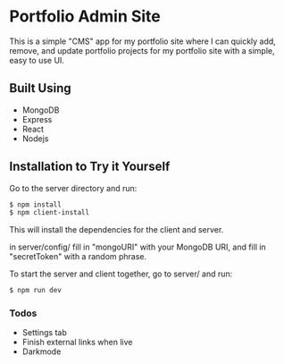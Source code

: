# Portfolio Admin Site

This is a simple "CMS" app for my portfolio site where I can quickly add, remove, and update portfolio projects for my portfolio site with a simple, easy to use UI.

## Built Using
* MongoDB
* Express
* React
* Nodejs

## Installation to Try it Yourself
Go to the server directory and run:
```sh
$ npm install 
$ npm client-install
```
This will install the dependencies for the client and server. 

in server/config/ fill in "mongoURI" with your MongoDB URI, and fill in "secretToken" with a random phrase.

To start the server and client together, go to server/ and run:
```sh
$ npm run dev
```

### Todos
* Settings tab
* Finish external links when live
* Darkmode
